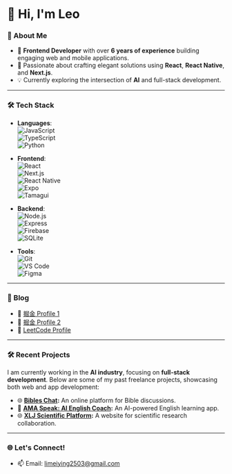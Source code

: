 # 👋 Hi, I'm Leo

### 🚀 About Me
- 🌟 **Frontend Developer** with over **6 years of experience** building engaging web and mobile applications.
- 🌈 Passionate about crafting elegant solutions using **React**, **React Native**, and **Next.js**.
- 💡 Currently exploring the intersection of **AI** and full-stack development.

---

### 🛠️ Tech Stack
- **Languages**:  
  ![JavaScript](https://img.shields.io/badge/-JavaScript-F7DF1E?logo=javascript&logoColor=black&style=flat-square)  
  ![TypeScript](https://img.shields.io/badge/-TypeScript-007ACC?logo=typescript&logoColor=white&style=flat-square)  
  ![Python](https://img.shields.io/badge/-Python-3776AB?logo=python&logoColor=white&style=flat-square)  

- **Frontend**:  
  ![React](https://img.shields.io/badge/-React-61DAFB?logo=react&logoColor=black&style=flat-square)  
  ![Next.js](https://img.shields.io/badge/-Next.js-000000?logo=next.js&logoColor=white&style=flat-square)  
  ![React Native](https://img.shields.io/badge/-React%20Native-61DAFB?logo=react&logoColor=black&style=flat-square)  
  ![Expo](https://img.shields.io/badge/-Expo-000020?logo=expo&logoColor=white&style=flat-square)  
  ![Tamagui](https://img.shields.io/badge/-Tamagui-FE744F?style=flat-square)  

- **Backend**:  
  ![Node.js](https://img.shields.io/badge/-Node.js-339933?logo=node.js&logoColor=white&style=flat-square)  
  ![Express](https://img.shields.io/badge/-Express-000000?logo=express&logoColor=white&style=flat-square)  
  ![Firebase](https://img.shields.io/badge/-Firebase-FFCA28?logo=firebase&logoColor=black&style=flat-square)  
  ![SQLite](https://img.shields.io/badge/-SQLite-003B57?logo=sqlite&logoColor=white&style=flat-square)  

- **Tools**:  
  ![Git](https://img.shields.io/badge/-Git-F05032?logo=git&logoColor=white&style=flat-square)  
  ![VS Code](https://img.shields.io/badge/-VS%20Code-007ACC?logo=visual-studio-code&logoColor=white&style=flat-square)  
  ![Figma](https://img.shields.io/badge/-Figma-F24E1E?logo=figma&logoColor=white&style=flat-square)

---

### 📝 Blog
- 📝 [掘金 Profile 1](https://juejin.cn/user/3791559455936279/posts)  
- 📝 [掘金 Profile 2](https://juejin.cn/user/606586151385879/posts)  
- 🎯 [LeetCode Profile](https://leetcode-cn.com/u/lee-f1m/)  

---

### 🛠️ Recent Projects
I am currently working in the **AI industry**, focusing on **full-stack development**. Below are some of my past freelance projects, showcasing both web and app development:

- 🌐 **[Bibles Chat](https://www.bibles.chat/):** An online platform for Bible discussions.  
- 📱 **[AMA Speak: AI English Coach](https://apps.apple.com/cn/app/ama-speak-ai-english-coach/id6467774837?l=en-GB):** An AI-powered English learning app.  
- 🌐 **[XLJ Scientific Platform](https://www.xljsci.com/):** A website for scientific research collaboration.

---

### 🌐 Let's Connect!
- 📫 Email: limeiying2503@gmail.com

